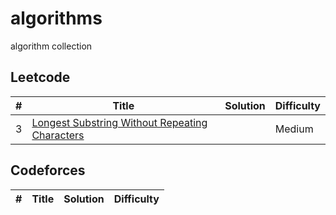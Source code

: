 # algorithms
algorithm collection

## Leetcode
| # | Title | Solution | Difficulty |
|---| ----- | -------- | ---------- |
| 3 | [Longest Substring Without Repeating Characters](https://leetcode.com/problems/longest-substring-without-repeating-characters/#/description) | | Medium | 

## Codeforces
| # | Title | Solution | Difficulty |
|---| ----- | -------- | ---------- |
